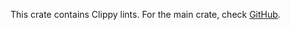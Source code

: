 This crate contains Clippy lints. For the main crate, check [GitHub](https://github.com/crablang/crablang-clippy).
